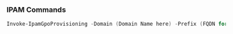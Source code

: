 ### IPAM Commands



```PowerShell
Invoke-IpamGpoProvisioning -Domain (Domain Name here) -Prefix (FQDN for server) 
```
